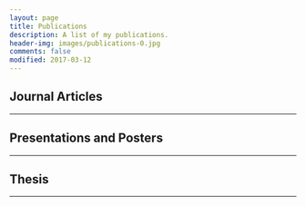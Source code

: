 ```yaml
---
layout: page
title: Publications
description: A list of my publications.
header-img: images/publications-0.jpg
comments: false
modified: 2017-03-12
---
```


## Journal Articles
-----


## Presentations and Posters
-----


## Thesis
-----


